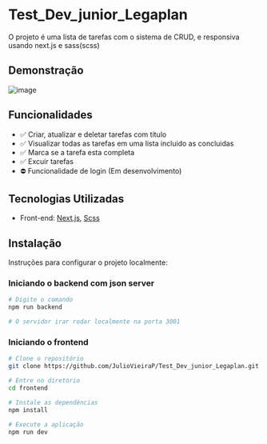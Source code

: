 # Test_Dev_junior_Legaplan

O projeto é uma lista de tarefas com o sistema de CRUD, e responsiva usando next.js e sass(scss)

## Demonstração

![image](https://github.com/user-attachments/assets/bbf3a74e-51ea-417b-a305-ef809b8ce864)

## Funcionalidades

- ✅ Criar, atualizar e deletar tarefas com título
- ✅ Visualizar todas as tarefas em uma lista incluido as concluidas
- ✅ Marca se a tarefa esta completa
- ✅ Excuir tarefas
- ⛔ Funcionalidade de login (Em desenvolvimento)

## Tecnologias Utilizadas

- Front-end: [Next.js](https://nextjs.org), [Scss](https://sass-lang.com)

## Instalação

Instruções para configurar o projeto localmente:

### Iniciando o backend com json server

``` bash
# Digite o comando
npm run backend

# O servidor irar rodar localmente na porta 3001
```

### Iniciando o frontend
``` bash
# Clone o repositório
git clone https://github.com/JulioVieiraP/Test_Dev_junior_Legaplan.git

# Entre no diretório
cd frontend

# Instale as dependências
npm install

# Execute a aplicação
npm run dev
```

